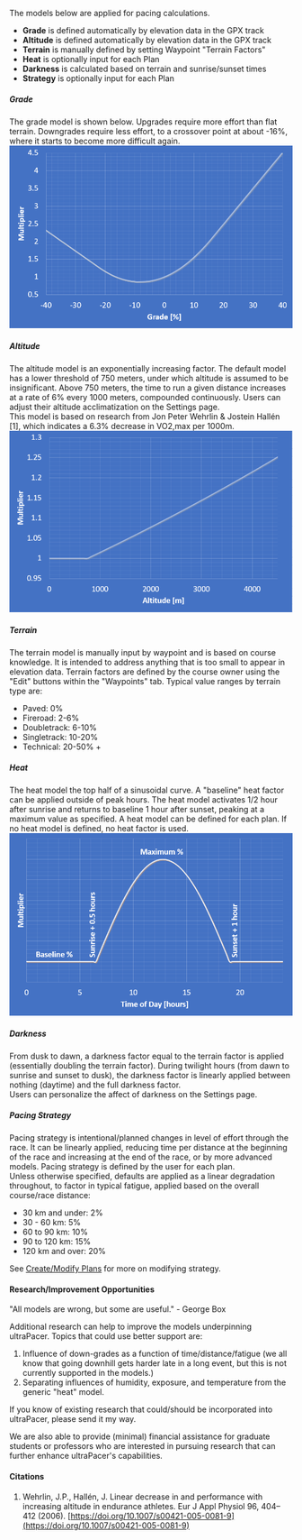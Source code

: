 The models below are applied for pacing calculations.

- **Grade** is defined automatically by elevation data in the GPX track
- **Altitude** is defined automatically by elevation data in the GPX track
- **Terrain** is manually defined by setting Waypoint "Terrain Factors"
- **Heat** is optionally input for each Plan
- **Darkness** is calculated based on terrain and sunrise/sunset times
- **Strategy** is optionally input for each Plan

##### Grade

The grade model is shown below. Upgrades require more effort than
flat terrain. Downgrades require less effort, to a crossover point at about
-16%, where it starts to become more difficult again.\
![ultraPacer Grade Model](./img/gradeModel.png)

##### Altitude

The altitude model is an exponentially increasing factor. The default model has
a lower threshold of 750 meters, under which altitude is assumed to be
insignificant. Above 750 meters, the time to run a given distance increases at
a rate of 6% every 1000 meters, compounded continuously.
Users can adjust their altitude acclimatization on the Settings page.\
This model is based on research from Jon Peter Wehrlin & Jostein Hallén [1], which indicates a 6.3% decrease in VO2,max per 1000m.
![ultraPacer Altitude Model](./img/altModel.png)

##### Terrain

The terrain model is manually input by waypoint and is based on course
knowledge. It is intended to address anything that is too small to appear in
elevation data.
Terrain factors are defined by the course owner using the "Edit" buttons within
the "Waypoints" tab.
Typical value ranges by terrain type are:

- Paved: 0%
- Fireroad: 2-6%
- Doubletrack: 6-10%
- Singletrack: 10-20%
- Technical: 20-50% +

##### Heat

The heat model the top half of a sinusoidal curve. A "baseline" heat factor can
be applied outside of peak hours. The heat model activates 1/2 hour after
sunrise and returns to baseline 1 hour after sunset, peaking at a maximum value
as specified.
A heat model can be defined for each plan. If no heat model is defined, no heat
factor is used.\
![ultraPacer Heat Model](./img/heatModel.png)

##### Darkness

From dusk to dawn, a darkness factor equal to the terrain factor is applied
(essentially doubling the terrain factor).
During twilight hours (from dawn to sunrise and sunset to dusk), the darkness
factor is linearly applied between nothing (daytime) and the full darkness
factor.\
Users can personalize the affect of darkness on the Settings page.

##### Pacing Strategy

Pacing strategy is intentional/planned changes in level of effort through the
race. It can be linearly applied, reducing time per distance at the beginning
of the race and increasing at the end of the race, or by more advanced models.
Pacing strategy is defined by the user for each plan.\
Unless otherwise specified, defaults are applied as a linear
degradation throughout, to factor in
typical fatigue, applied based on the overall course/race distance:

- 30 km and under: 2%
- 30 - 60 km: 5%
- 60 to 90 km: 10%
- 90 to 120 km: 15%
- 120 km and over: 20%

See [Create/Modify Plans](/docs/plans) for more on modifying strategy.

#### Research/Improvement Opportunities

"All models are wrong, but some are useful." - George Box

Additional research can help to improve the models underpinning ultraPacer. Topics that could use better support are:

1. Influence of down-grades as a function of time/distance/fatigue (we all know that going downhill gets harder late in a long event, but this is not currently supported in the models.)
2. Separating influences of humidity, exposure, and temperature from the generic "heat" model.

If you know of existing research that could/should be incorporated into ultraPacer, please send it my way.

We are also able to provide (minimal) financial assistance for graduate students or professors who are interested in pursuing research that can further enhance ultraPacer's capabilities.

#### Citations
1. Wehrlin, J.P., Hallén, J. Linear decrease in and performance with increasing altitude in endurance athletes. Eur J Appl Physiol 96, 404–412 (2006). [https://doi.org/10.1007/s00421-005-0081-9](https://doi.org/10.1007/s00421-005-0081-9)
